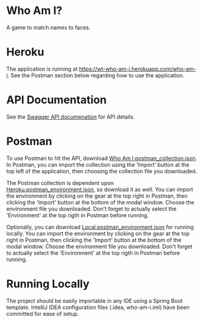 # Who Am I?
A game to match names to faces.

# Heroku
The application is running at https://wt-who-am-i.herokuapp.com/who-am-i. See the Postman section below regarding how to use the application.

# API Documentation
See the [Swagger API documenation](https://wt-who-am-i.herokuapp.com/who-am-i/swagger-ui.html) for API details.

# Postman
To use Postman to hit the API, download [Who Am I.postman_collection.json](https://github.com/dmhenry/wt-who-am-i/blob/master/Postman). In Postman, you can import the collection using the 'Import' button at the top left of the application, then choosing the collection file you downloaded.

The Postman collection is dependent upon [Heroku.postman_environment.json](https://github.com/dmhenry/wt-who-am-i/blob/master/Postman), so download it as well. You can import the environment by clicking on the gear at the top right in Postman, then clicking the 'Import' button at the bottom of the modal window. Choose the environment file you downloaded. Don't forget to actually select the 'Environment' at the top rigth in Postman before running.

Optionally, you can download [Local.postman_environment.json](https://github.com/dmhenry/wt-who-am-i/blob/master/Postman) for running locally. You can import the environment by clicking on the gear at the top right in Postman, then clicking the 'Import' button at the bottom of the modal window. Choose the environment file you downloaded. Don't forget to actually select the 'Environment' at the top rigth in Postman before running.

# Running Locally
The project should be easily importable in any IDE using a Spring Boot template. IntelliJ IDEA configuration files (.idea, who-am-i.iml) have been committed for ease of setup.
